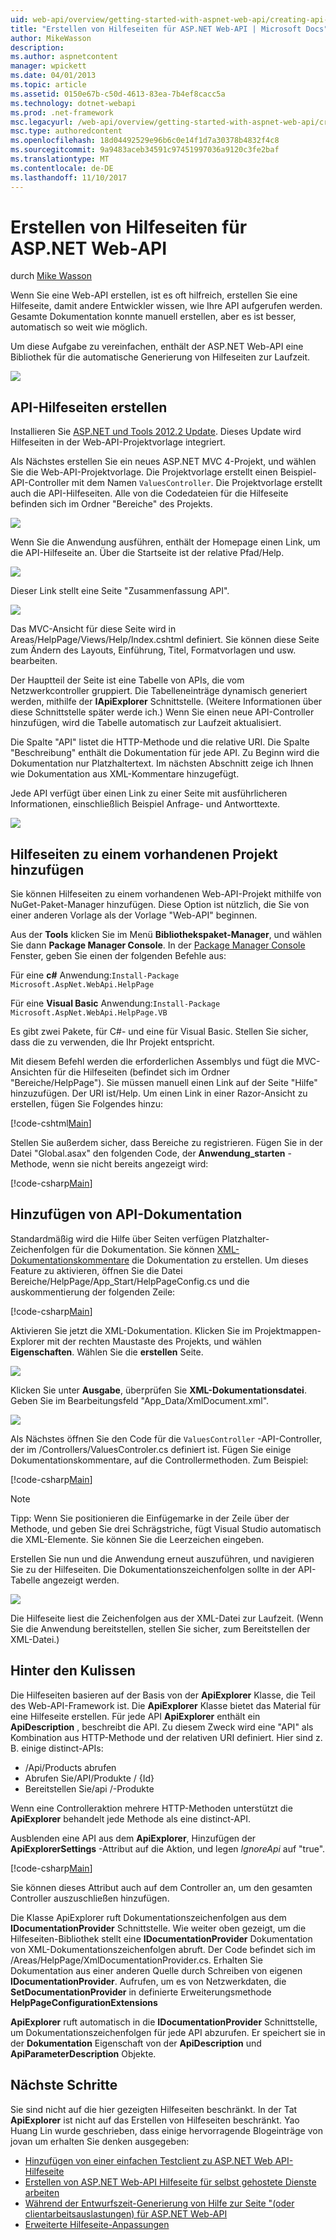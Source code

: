 ```yaml
---
uid: web-api/overview/getting-started-with-aspnet-web-api/creating-api-help-pages
title: "Erstellen von Hilfeseiten für ASP.NET Web-API | Microsoft Docs"
author: MikeWasson
description: 
ms.author: aspnetcontent
manager: wpickett
ms.date: 04/01/2013
ms.topic: article
ms.assetid: 0150e67b-c50d-4613-83ea-7b4ef8cacc5a
ms.technology: dotnet-webapi
ms.prod: .net-framework
msc.legacyurl: /web-api/overview/getting-started-with-aspnet-web-api/creating-api-help-pages
msc.type: authoredcontent
ms.openlocfilehash: 18d04492529e96b6c0e14f1d7a30378b4832f4c8
ms.sourcegitcommit: 9a9483aceb34591c97451997036a9120c3fe2baf
ms.translationtype: MT
ms.contentlocale: de-DE
ms.lasthandoff: 11/10/2017
---
```

<a name="creating-help-pages-for-aspnet-web-api"></a>Erstellen von Hilfeseiten für ASP.NET Web-API
====================
durch [Mike Wasson](https://github.com/MikeWasson)

Wenn Sie eine Web-API erstellen, ist es oft hilfreich, erstellen Sie eine Hilfeseite, damit andere Entwickler wissen, wie Ihre API aufgerufen werden. Gesamte Dokumentation konnte manuell erstellen, aber es ist besser, automatisch so weit wie möglich.

Um diese Aufgabe zu vereinfachen, enthält der ASP.NET Web-API eine Bibliothek für die automatische Generierung von Hilfeseiten zur Laufzeit.

![](creating-api-help-pages/_static/image1.png)

## <a name="creating-api-help-pages"></a>API-Hilfeseiten erstellen

Installieren Sie [ASP.NET und Tools 2012.2 Update](https://go.microsoft.com/fwlink/?LinkId=282650). Dieses Update wird Hilfeseiten in der Web-API-Projektvorlage integriert.

Als Nächstes erstellen Sie ein neues ASP.NET MVC 4-Projekt, und wählen Sie die Web-API-Projektvorlage. Die Projektvorlage erstellt einen Beispiel-API-Controller mit dem Namen `ValuesController`. Die Projektvorlage erstellt auch die API-Hilfeseiten. Alle von die Codedateien für die Hilfeseite befinden sich im Ordner "Bereiche" des Projekts.

![](creating-api-help-pages/_static/image2.png)

Wenn Sie die Anwendung ausführen, enthält der Homepage einen Link, um die API-Hilfeseite an. Über die Startseite ist der relative Pfad/Help.

![](creating-api-help-pages/_static/image3.png)

Dieser Link stellt eine Seite "Zusammenfassung API".

![](creating-api-help-pages/_static/image4.png)

Das MVC-Ansicht für diese Seite wird in Areas/HelpPage/Views/Help/Index.cshtml definiert. Sie können diese Seite zum Ändern des Layouts, Einführung, Titel, Formatvorlagen und usw. bearbeiten.

Der Hauptteil der Seite ist eine Tabelle von APIs, die vom Netzwerkcontroller gruppiert. Die Tabelleneinträge dynamisch generiert werden, mithilfe der **IApiExplorer** Schnittstelle. (Weitere Informationen über diese Schnittstelle später werde ich.) Wenn Sie einen neue API-Controller hinzufügen, wird die Tabelle automatisch zur Laufzeit aktualisiert.

Die Spalte "API" listet die HTTP-Methode und die relative URI. Die Spalte "Beschreibung" enthält die Dokumentation für jede API. Zu Beginn wird die Dokumentation nur Platzhaltertext. Im nächsten Abschnitt zeige ich Ihnen wie Dokumentation aus XML-Kommentare hinzugefügt.

Jede API verfügt über einen Link zu einer Seite mit ausführlicheren Informationen, einschließlich Beispiel Anfrage- und Antworttexte.

![](creating-api-help-pages/_static/image5.png)

## <a name="adding-help-pages-to-an-existing-project"></a>Hilfeseiten zu einem vorhandenen Projekt hinzufügen

Sie können Hilfeseiten zu einem vorhandenen Web-API-Projekt mithilfe von NuGet-Paket-Manager hinzufügen. Diese Option ist nützlich, die Sie von einer anderen Vorlage als der Vorlage "Web-API" beginnen.

Aus der **Tools** klicken Sie im Menü **Bibliothekspaket-Manager**, und wählen Sie dann **Package Manager Console**. In der [Package Manager Console](http://docs.nuget.org/docs/start-here/using-the-package-manager-console) Fenster, geben Sie einen der folgenden Befehle aus:

Für eine **c#** Anwendung:`Install-Package Microsoft.AspNet.WebApi.HelpPage`

Für eine **Visual Basic** Anwendung:`Install-Package Microsoft.AspNet.WebApi.HelpPage.VB`

Es gibt zwei Pakete, für C#- und eine für Visual Basic. Stellen Sie sicher, dass die zu verwenden, die Ihr Projekt entspricht.

Mit diesem Befehl werden die erforderlichen Assemblys und fügt die MVC-Ansichten für die Hilfeseiten (befindet sich im Ordner "Bereiche/HelpPage"). Sie müssen manuell einen Link auf der Seite "Hilfe" hinzuzufügen. Der URI ist/Help. Um einen Link in einer Razor-Ansicht zu erstellen, fügen Sie Folgendes hinzu:

[!code-cshtml[Main](creating-api-help-pages/samples/sample1.cshtml)]

Stellen Sie außerdem sicher, dass Bereiche zu registrieren. Fügen Sie in der Datei "Global.asax" den folgenden Code, der **Anwendung\_starten** -Methode, wenn sie nicht bereits angezeigt wird:

[!code-csharp[Main](creating-api-help-pages/samples/sample2.cs?highlight=4)]

## <a name="adding-api-documentation"></a>Hinzufügen von API-Dokumentation

Standardmäßig wird die Hilfe über Seiten verfügen Platzhalter-Zeichenfolgen für die Dokumentation. Sie können [XML-Dokumentationskommentare](https://msdn.microsoft.com/en-us/library/b2s063f7.aspx) die Dokumentation zu erstellen. Um dieses Feature zu aktivieren, öffnen Sie die Datei Bereiche/HelpPage/App\_Start/HelpPageConfig.cs und die auskommentierung der folgenden Zeile:

[!code-csharp[Main](creating-api-help-pages/samples/sample3.cs)]

Aktivieren Sie jetzt die XML-Dokumentation. Klicken Sie im Projektmappen-Explorer mit der rechten Maustaste des Projekts, und wählen **Eigenschaften**. Wählen Sie die **erstellen** Seite.

![](creating-api-help-pages/_static/image6.png)

Klicken Sie unter **Ausgabe**, überprüfen Sie **XML-Dokumentationsdatei**. Geben Sie im Bearbeitungsfeld "App\_Data/XmlDocument.xml".

![](creating-api-help-pages/_static/image7.png)

Als Nächstes öffnen Sie den Code für die `ValuesController` -API-Controller, der im /Controllers/ValuesControler.cs definiert ist. Fügen Sie einige Dokumentationskommentare, auf die Controllermethoden. Zum Beispiel:

[!code-csharp[Main](creating-api-help-pages/samples/sample4.cs)]

> [!NOTE]
> Tipp: Wenn Sie positionieren die Einfügemarke in der Zeile über der Methode, und geben Sie drei Schrägstriche, fügt Visual Studio automatisch die XML-Elemente. Sie können Sie die Leerzeichen eingeben.


Erstellen Sie nun und die Anwendung erneut auszuführen, und navigieren Sie zu der Hilfeseiten. Die Dokumentationszeichenfolgen sollte in der API-Tabelle angezeigt werden.

![](creating-api-help-pages/_static/image8.png)

Die Hilfeseite liest die Zeichenfolgen aus der XML-Datei zur Laufzeit. (Wenn Sie die Anwendung bereitstellen, stellen Sie sicher, zum Bereitstellen der XML-Datei.)

## <a name="under-the-hood"></a>Hinter den Kulissen

Die Hilfeseiten basieren auf der Basis von der **ApiExplorer** Klasse, die Teil des Web-API-Framework ist. Die **ApiExplorer** Klasse bietet das Material für eine Hilfeseite erstellen. Für jede API **ApiExplorer** enthält ein **ApiDescription** , beschreibt die API. Zu diesem Zweck wird eine "API" als Kombination aus HTTP-Methode und der relativen URI definiert. Hier sind z. B. einige distinct-APIs:

- /Api/Products abrufen
- Abrufen Sie/API/Produkte / {Id}
- Bereitstellen Sie/api /-Produkte

Wenn eine Controlleraktion mehrere HTTP-Methoden unterstützt die **ApiExplorer** behandelt jede Methode als eine distinct-API.

Ausblenden eine API aus dem **ApiExplorer**, Hinzufügen der **ApiExplorerSettings** -Attribut auf die Aktion, und legen *IgnoreApi* auf "true".

[!code-csharp[Main](creating-api-help-pages/samples/sample5.cs)]

Sie können dieses Attribut auch auf dem Controller an, um den gesamten Controller auszuschließen hinzufügen.

Die Klasse ApiExplorer ruft Dokumentationszeichenfolgen aus dem **IDocumentationProvider** Schnittstelle. Wie weiter oben gezeigt, um die Hilfeseiten-Bibliothek stellt eine **IDocumentationProvider** Dokumentation von XML-Dokumentationszeichenfolgen abruft. Der Code befindet sich im /Areas/HelpPage/XmlDocumentationProvider.cs. Erhalten Sie Dokumentation aus einer anderen Quelle durch Schreiben von eigenen **IDocumentationProvider**. Aufrufen, um es von Netzwerkdaten, die **SetDocumentationProvider** in definierte Erweiterungsmethode **HelpPageConfigurationExtensions**

**ApiExplorer** ruft automatisch in die **IDocumentationProvider** Schnittstelle, um Dokumentationszeichenfolgen für jede API abzurufen. Er speichert sie in der **Dokumentation** Eigenschaft von der **ApiDescription** und **ApiParameterDescription** Objekte.

## <a name="next-steps"></a>Nächste Schritte

Sie sind nicht auf die hier gezeigten Hilfeseiten beschränkt. In der Tat **ApiExplorer** ist nicht auf das Erstellen von Hilfeseiten beschränkt. Yao Huang Lin wurde geschrieben, dass einige hervorragende Blogeinträge von jovan um erhalten Sie denken ausgegeben:

- [Hinzufügen von einer einfachen Testclient zu ASP.NET Web API-Hilfeseite](https://blogs.msdn.com/b/yaohuang1/archive/2012/12/02/adding-a-simple-test-client-to-asp-net-web-api-help-page.aspx)
- [Erstellen von ASP.NET Web-API Hilfeseite für selbst gehostete Dienste arbeiten](https://blogs.msdn.com/b/yaohuang1/archive/2012/12/20/making-asp-net-web-api-help-page-work-on-self-hosted-services.aspx)
- [Während der Entwurfszeit-Generierung von Hilfe zur Seite "(oder clientarbeitsauslastungen) für ASP.NET Web-API](https://blogs.msdn.com/b/yaohuang1/archive/2013/01/20/design-time-generation-of-help-page-or-proxy-for-asp-net-web-api.aspx)
- [Erweiterte Hilfeseite-Anpassungen](https://blogs.msdn.com/b/yaohuang1/archive/2012/12/10/asp-net-web-api-help-page-part-3-advanced-help-page-customizations.aspx)
